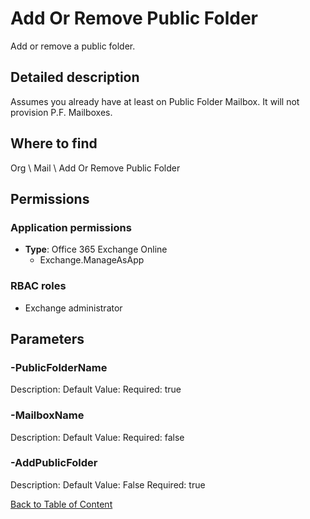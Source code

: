 # Add Or Remove Public Folder

Add or remove a public folder.

## Detailed description
Assumes you already have at least on Public Folder Mailbox. It will not provision P.F. Mailboxes.

## Where to find
Org \ Mail \ Add Or Remove Public Folder

## Permissions
### Application permissions
- **Type**: Office 365 Exchange Online
  - Exchange.ManageAsApp

### RBAC roles
- Exchange administrator


## Parameters
### -PublicFolderName
Description: 
Default Value: 
Required: true

### -MailboxName
Description: 
Default Value: 
Required: false

### -AddPublicFolder
Description: 
Default Value: False
Required: true


[Back to Table of Content](../../../README.md)

